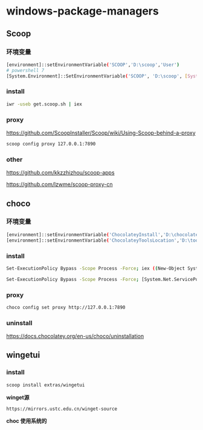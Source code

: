 # windows-package-managers
## Scoop

### 环境变量

```sh
[environment]::setEnvironmentVariable('SCOOP','D:\scoop','User')
# powershell 7
[System.Environment]::SetEnvironmentVariable('SCOOP', 'D:\scoop', [System.EnvironmentVariableTarget]::User)
```

### install

```sh
iwr -useb get.scoop.sh | iex
```

### proxy

<https://github.com/ScoopInstaller/Scoop/wiki/Using-Scoop-behind-a-proxy>

```sh
scoop config proxy 127.0.0.1:7890
```

### other

<https://github.com/kkzzhizhou/scoop-apps>

<https://github.com/lzwme/scoop-proxy-cn>

## choco

### 环境变量

```sh
[environment]::setEnvironmentVariable('ChocolateyInstall','D:\chocolatey','User')
[environment]::setEnvironmentVariable('ChocolateyToolsLocation','D:\tools','User')
```

### install

```sh
Set-ExecutionPolicy Bypass -Scope Process -Force; iex ((New-Object System.Net.WebClient).DownloadString('https://community.chocolatey.org/install.ps1'))

Set-ExecutionPolicy Bypass -Scope Process -Force; [System.Net.ServicePointManager]::SecurityProtocol = [System.Net.ServicePointManager]::SecurityProtocol -bor 3072; iex ((New-Object System.Net.WebClient).DownloadString('https://community.chocolatey.org/install.ps1'))
```

### proxy

```sh
choco config set proxy http://127.0.0.1:7890
```

### uninstall

<https://docs.chocolatey.org/en-us/choco/uninstallation>

## wingetui

### install

```sh
scoop install extras/wingetui
```

**winget源**

```
https://mirrors.ustc.edu.cn/winget-source
```

**choc 使用系统的**